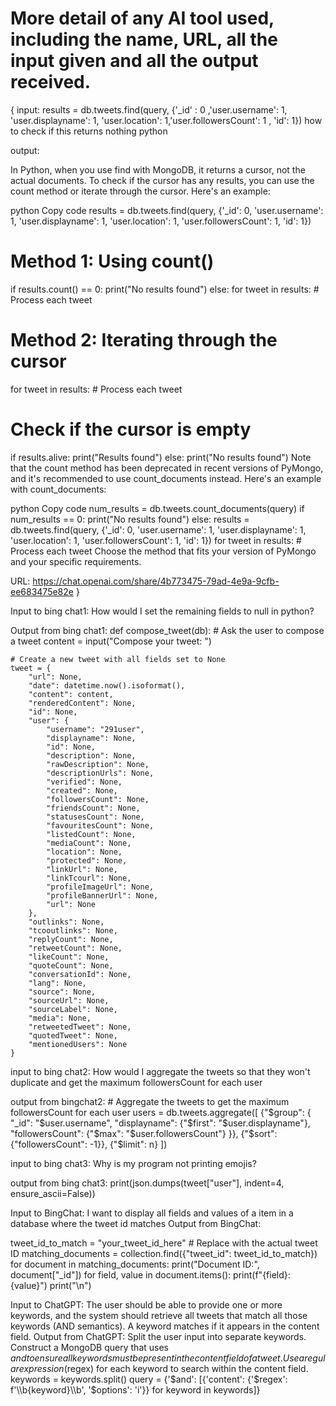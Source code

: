 # More detail of any AI tool used, including the name, URL, all the input given and all the output received.  
{
input:
results = db.tweets.find(query, {'_id' : 0 ,'user.username': 1, 'user.displayname': 1, 'user.location': 1,'user.followersCount': 1 , 'id': 1})
how to check if this returns nothing python

output:

In Python, when you use find with MongoDB, it returns a cursor, not the actual documents. To check if the cursor has any results, you can use the count method or iterate through the cursor. Here's an example:

python
Copy code
results = db.tweets.find(query, {'_id': 0, 'user.username': 1, 'user.displayname': 1, 'user.location': 1, 'user.followersCount': 1, 'id': 1})

# Method 1: Using count()
if results.count() == 0:
    print("No results found")
else:
    for tweet in results:
        # Process each tweet

# Method 2: Iterating through the cursor
for tweet in results:
    # Process each tweet

# Check if the cursor is empty
if results.alive:
    print("Results found")
else:
    print("No results found")
Note that the count method has been deprecated in recent versions of PyMongo, and it's recommended to use count_documents instead. Here's an example with count_documents:

python
Copy code
num_results = db.tweets.count_documents(query)
if num_results == 0:
    print("No results found")
else:
    results = db.tweets.find(query, {'_id': 0, 'user.username': 1, 'user.displayname': 1, 'user.location': 1, 'user.followersCount': 1, 'id': 1})
    for tweet in results:
        # Process each tweet
Choose the method that fits your version of PyMongo and your specific requirements.

URL: https://chat.openai.com/share/4b773475-79ad-4e9a-9cfb-ee683475e82e }



Input to bing chat1:
How would I set the remaining fields to null in python?

Output from bing chat1:
def compose_tweet(db):
    # Ask the user to compose a tweet
    content = input("Compose your tweet: ")

    # Create a new tweet with all fields set to None
    tweet = {
        "url": None,
        "date": datetime.now().isoformat(),
        "content": content,
        "renderedContent": None,
        "id": None,
        "user": {
            "username": "291user",
            "displayname": None,
            "id": None,
            "description": None,
            "rawDescription": None,
            "descriptionUrls": None,
            "verified": None,
            "created": None,
            "followersCount": None,
            "friendsCount": None,
            "statusesCount": None,
            "favouritesCount": None,
            "listedCount": None,
            "mediaCount": None,
            "location": None,
            "protected": None,
            "linkUrl": None,
            "linkTcourl": None,
            "profileImageUrl": None,
            "profileBannerUrl": None,
            "url": None
        },
        "outlinks": None,
        "tcooutlinks": None,
        "replyCount": None,
        "retweetCount": None,
        "likeCount": None,
        "quoteCount": None,
        "conversationId": None,
        "lang": None,
        "source": None,
        "sourceUrl": None,
        "sourceLabel": None,
        "media": None,
        "retweetedTweet": None,
        "quotedTweet": None,
        "mentionedUsers": None
    }

input to bing chat2:
How would I aggregate the tweets so that they won't duplicate and get the maximum followersCount for each user

output from bingchat2:
        # Aggregate the tweets to get the maximum followersCount for each user
        users = db.tweets.aggregate([
            {"$group": {
                "_id": "$user.username",
                "displayname": {"$first": "$user.displayname"},
                "followersCount": {"$max": "$user.followersCount"}
            }},
            {"$sort": {"followersCount": -1}},
            {"$limit": n}
        ])

input to bing chat3:
Why is my program not printing emojis?

output from bing chat3:
print(json.dumps(tweet["user"], indent=4, ensure_ascii=False))

Input to BingChat:  I want to display all fields and values of a item in a database where the tweet id matches
Output from BingChat: 

tweet_id_to_match = "your_tweet_id_here"  # Replace with the actual tweet ID
matching_documents = collection.find({"tweet_id": tweet_id_to_match})
for document in matching_documents:
    print("Document ID:", document["_id"])
    for field, value in document.items():
        print(f"{field}: {value}")
    print("\n")

Input to ChatGPT: The user should be able to provide one or more keywords, and the system should retrieve all tweets that match all those keywords (AND semantics). A keyword matches if it appears in the content field.
Output from ChatGPT: 
    Split the user input into separate keywords.
    Construct a MongoDB query that uses $and to ensure all keywords must be present in the content field of a tweet.
    Use a regular expression ($regex) for each keyword to search within the content field.
         keywords = keywords.split()
        query = {'$and': [{'content': {'$regex': f'\\b{keyword}\\b', '$options': 'i'}} for keyword in keywords]}

